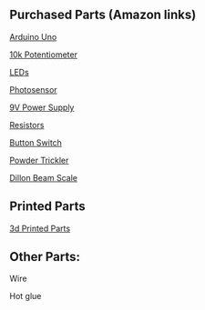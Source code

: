 ## Purchased Parts (Amazon links)

[Arduino Uno](https://www.amazon.com/ELEGOO-Board-ATmega328P-ATMEGA16U2-Compliant/dp/B01EWOE0UU/ref=sr_1_6?dchild=1&keywords=arduino&qid=1601605929&sr=8-6)

[10k Potentiometer](https://www.amazon.com/Uxcell-a15011600ux0235-Linear-Rotary-Potentiometer/dp/B01DKCUVMQ/ref=sr_1_5?dchild=1&keywords=potentiometer&qid=1601605982&sr=8-5)

[LEDs](https://www.amazon.com/eBoot-Pieces-Emitting-Diodes-Assorted/dp/B06XPV4CSH/ref=sxin_9_ac_d_rm?ac_md=2-2-bGVkIGRpb2Rl-ac_d_rm&cv_ct_cx=LED&dchild=1&keywords=LED&pd_rd_i=B06XPV4CSH&pd_rd_r=9348813c-1026-4761-a8dd-7ce0e61af784&pd_rd_w=0DJ61&pd_rd_wg=l1cEm&pf_rd_p=3d1a8341-be16-45b1-ae3d-ba8c533ec9f0&pf_rd_r=83NPJDWNK88F0EF3HR9J&psc=1&qid=1601606033&sr=1-3-12d4272d-8adb-4121-8624-135149aa9081)

[Photosensor](https://www.amazon.com/eBoot-Photoresistor-Sensitive-Resistor-Dependent/dp/B01N7V536K/ref=sr_1_6?dchild=1&keywords=photo+sensor&qid=1601606078&s=industrial&sr=1-6)

[9V Power Supply](https://www.amazon.com/Keyboard-DanElectro-DigiTech-Electronic-LotFancy/dp/B07234PV7Q/ref=sr_1_3?dchild=1&keywords=9v+power+supply&qid=1601606114&sr=8-3)

[Resistors](https://www.amazon.com/Cutequeen-Values-Compliant-Resistor-25pcs/dp/B016NXK6QK/ref=sr_1_3?dchild=1&keywords=resistor&qid=1601606153&sr=8-3)

[Button Switch](https://www.amazon.com/OCR-180PcsTactile-Momentary-Switches-Assortment/dp/B01MRP025V/ref=sr_1_11?dchild=1&keywords=button+switch&qid=1601606264&sr=8-11)

[Powder Trickler](https://www.amazon.com/Frankford-Arsenal-Trickler-Convenient-Reloading/dp/B00AVUJ26C/ref=sr_1_3?dchild=1&keywords=powder+trickler&qid=1601606506&sr=8-3)

[Dillon Beam Scale](https://www.dillonprecision.com/eliminator-balance-beam-scale_8_7_25215.html)

## Printed Parts

[3d Printed Parts](https://www.thingiverse.com/thing:4612523)


## Other Parts:

Wire

Hot glue


